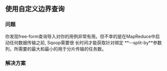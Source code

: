 <h2>使用自定义边界查询</h2>

<h3>问题</h3>
你发现free-form查询导入对你的用例非常有用。但不幸的是在MapReduce中启动任何数据传输之前, Sqoop需要很
长时间才能获取针对绑定 **--split-by**参数列，所需要的最大和最小的用于分片传输的任务数。

<h3>解决方案</h3>
